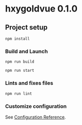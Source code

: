 # hxygoldvue 0.1.0

## Project setup
```
npm install
```

### Build and Launch
```
npm run build

npm run start
```
### Lints and fixes files
```
npm run lint
```

### Customize configuration
See [Configuration Reference](https://cli.vuejs.org/config/).
